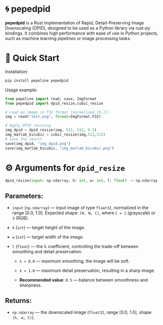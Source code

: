 # 🌀 pepedpid

**pepedpid** is a Rust implementation of Rapid, Detail-Preserving Image Downscaling (DPID), designed to be used as a Python library via rust-py bindings. It combines high performance with ease of use in Python projects, such as machine learning pipelines or image processing tasks.

# 🚀 Quick Start

Installation:
```bash
pip install pepeline pepedpid
```

Usage example:
```py
from pepeline import read, save, ImgFormat
from pepedpid import dpid_resize,cubic_resize

# Load an image in f32 format (normalized [0,1])
img = read("test.png", format=ImgFormat.F32)

# Apply DPID resizing
img_dpid = dpid_resize(img, 512, 512, 0.5)
img_matlab_bicubic = cubic_resize(img,512,512)
# Save the result
save(img_dpid, "img_dpid.png")
save(img_matlab_bicubic, "img_matlab_bicubic.png")
```

# ⚙️ Arguments for `dpid_resize`
```py
dpid_resize(input: np.ndarray, h: int, w: int, l: float) -> np.ndarray
```

## Parameters:

- `input` (`np.ndarray`) — input image of type `float32`, normalized in the range [0.0, 1.0]. Expected shape: `(H, W, C)`, where `C = 1` (grayscale) or `3` (RGB).

- `h` (`int`) — target height of the image.

- `w` (`int`) — target width of the image.

- `l` (`float`) — the λ coefficient, controlling the trade-off between smoothing and detail preservation:

    - `λ ≈ 0.0` — maximum smoothing, the image will be soft.

    - `λ ≈ 1.0` — maximum detail preservation, resulting in a sharp image.

    - **Recommended value**: `0.5` — balance between smoothness and sharpness.

## Returns:

- `np.ndarray` — the downscaled image (`float32`, range [0.0, 1.0], shape `(h, w, C)`).
